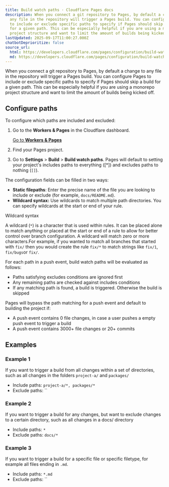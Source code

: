 ```yaml
---
title: Build watch paths · Cloudflare Pages docs
description: When you connect a git repository to Pages, by default a change to
  any file in the repository will trigger a Pages build. You can configure Pages
  to include or exclude specific paths to specify if Pages should skip a build
  for a given path. This can be especially helpful if you are using a monorepo
  project structure and want to limit the amount of builds being kicked off.
lastUpdated: 2025-09-17T11:00:27.000Z
chatbotDeprioritize: false
source_url:
  html: https://developers.cloudflare.com/pages/configuration/build-watch-paths/
  md: https://developers.cloudflare.com/pages/configuration/build-watch-paths/index.md
---
```


When you connect a git repository to Pages, by default a change to any file in the repository will trigger a Pages build. You can configure Pages to include or exclude specific paths to specify if Pages should skip a build for a given path. This can be especially helpful if you are using a monorepo project structure and want to limit the amount of builds being kicked off.

## Configure paths

To configure which paths are included and excluded:

1. Go to the **Workers & Pages** in the Cloudflare dashboard.

   [Go to **Workers & Pages**](https://dash.cloudflare.com/?to=/:account/workers-and-pages)

2. Find your Pages project.

3. Go to **Settings** > **Build** > **Build watch paths**. Pages will default to setting your project's includes paths to everything (\[\*]) and excludes paths to nothing (`[]`).

The configuration fields can be filled in two ways:

* **Static filepaths**: Enter the precise name of the file you are looking to include or exclude (for example, `docs/README.md`).
* **Wildcard syntax:** Use wildcards to match multiple path directories. You can specify wildcards at the start or end of your rule.

Wildcard syntax

A wildcard (`*`) is a character that is used within rules. It can be placed alone to match anything or placed at the start or end of a rule to allow for better control over branch configuration. A wildcard will match zero or more characters.For example, if you wanted to match all branches that started with `fix/` then you would create the rule `fix/*` to match strings like `fix/1`, `fix/bugs`or `fix/`.

For each path in a push event, build watch paths will be evaluated as follows:

* Paths satisfying excludes conditions are ignored first
* Any remaining paths are checked against includes conditions
* If any matching path is found, a build is triggered. Otherwise the build is skipped

Pages will bypass the path matching for a push event and default to building the project if:

* A push event contains 0 file changes, in case a user pushes a empty push event to trigger a build
* A push event contains 3000+ file changes or 20+ commits

## Examples

### Example 1

If you want to trigger a build from all changes within a set of directories, such as all changes in the folders `project-a/` and `packages/`

* Include paths: `project-a/*, packages/*`
* Exclude paths: \`\`

### Example 2

If you want to trigger a build for any changes, but want to exclude changes to a certain directory, such as all changes in a docs/ directory

* Include paths: `*`
* Exclude paths: `docs/*`

### Example 3

If you want to trigger a build for a specific file or specific filetype, for example all files ending in `.md`.

* Include paths: `*.md`
* Exclude paths: \`\`
